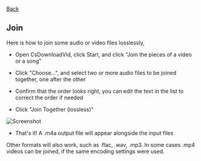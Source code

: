 [Back](../README.md)

## Join

Here is how to join some audio or video files losslessly,

* Open CsDownloadVid, click Start, and click "Join the pieces of a video or a song"

* Click "Choose...", and select two or more audio files to be joined together, one after the other

* Confirm that the order looks right, you can edit the text in the list to correct the order if needed

* Click "Join Together (lossless)"

![Screenshot](https://raw.githubusercontent.com/moltenjs/labs_youthful_projects/master/csdownloadvid/doc/joinm4a.png)

* That's it! A .m4a output file will appear alongside the input files

Other formats will also work, such as .flac, .wav, .mp3. In some cases .mp4 videos can be joined, if the same encoding settings were used.
